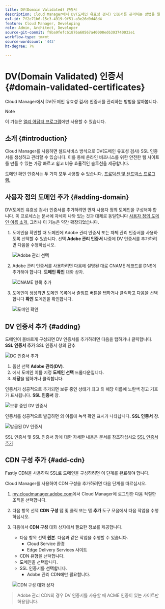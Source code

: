 ```yaml
---
title: DV(Domain Validated) 인증서
description: Cloud Manager에서 DV(도메인 유효성 검사) 인증서를 관리하는 방법을 알아봅니다.
exl-id: 7f2c71b6-15c3-4919-9f51-a3e26d0d48d4
feature: Cloud Manager, Developing
role: Admin, Architect, Developer
source-git-commit: f9ba9fefc61876a60567a40000ed6303740032e1
workflow-type: tm+mt
source-wordcount: '443'
ht-degree: 7%

---
```


# DV(Domain Validated) 인증서 {#domain-validated-certificates}

Cloud Manager에서 DV(도메인 유효성 검사) 인증서를 관리하는 방법을 알아봅니다.

>[!NOTE]
>
>이 기능은 [얼리 어답터 프로그램](/help/implementing/cloud-manager/release-notes/current.md#early-adoption)에만 사용할 수 있습니다.

## 소개 {#introduction}

Cloud Manager를 사용하면 셀프서비스 방식으로 DV(도메인 유효성 검사) SSL 인증서를 생성하고 관리할 수 있습니다. 이를 통해 온라인 비즈니스를 위한 안전한 웹 사이트를 만들 수 있는 가장 빠르고 쉽고 비용 효율적인 솔루션을 제공합니다.

도메인 확인 인증서는 두 가지 모두 사용할 수 있습니다. [프로덕션 및 샌드박스 프로그램.](/help/implementing/cloud-manager/getting-access-to-aem-in-cloud/program-types.md)

## 사용자 정의 도메인 추가 {#adding-domain}

DV(도메인 유효성 검사) 인증서를 추가하려면 먼저 사용자 정의 도메인을 구성해야 합니다. 이 프로세스는 문서에 자세히 나와 있는 것과 대체로 동일합니다 [사용자 정의 도메인 이름 소개.](/help/implementing/cloud-manager/custom-domain-names/introduction.md) 그러나 이 기능은 약간 확장되었습니다.

1. 도메인을 확인할 때 도메인에 Adobe 관리 인증서 또는 자체 관리 인증서를 사용하도록 선택할 수 있습니다. 선택 **Adobe 관리 인증서** 나중에 DV 인증서를 추가하려면 다음을 수행하십시오.

   ![Adobe 관리 선택](assets/verify-domain-dialog.png)

1. Adobe 관리 인증서를 사용하려면 다음에 설명된 대로 CNAME 레코드를 DNS에 추가해야 합니다. **도메인 확인** 대화 상자.

   ![CNAME 항목 추가](assets/verify-domain-dialog-adobe-managed.png)

1. 도메인이 생성되면 도메인 목록에서 줄임표 버튼을 탭하거나 클릭하고 다음을 선택합니다 **확인** 도메인을 확인합니다.

   ![도메인 확인](assets/verify-domain.png)

## DV 인증서 추가 {#adding}

도메인이 올바르게 구성되면 DV 인증서를 추가하려면 다음을 탭하거나 클릭합니다. **SSL 인증서 추가** SSL 인증서 창의 단추

![DC 인증서 추가](/help/implementing/cloud-manager/assets/ssl/add-dv-certificate.png)

1. 옵션 선택 **Adobe 관리(DV)**.
1. 에서 도메인 이름 지정 **도메인 선택** 드롭다운입니다.
1. **저장**&#x200B;을 탭하거나 클릭합니다.

인증서가 성공적으로 추가되면 보류 중인 상태가 되고 의 해당 이름에 노란색 경고 기호가 표시됩니다. **SSL 인증서** 창.

![보류 중인 DV 인증서](assets/pending-dv-certificate.png)

인증서를 성공적으로 발급하면 의 이름에 녹색 확인 표시가 나타납니다. **SSL 인증서** 창.

![발급된 DV 인증서](assets/issued-dv-certificate.png)

SSL 인증서 및 SSL 인증서 창에 대한 자세한 내용은 문서를 참조하십시오 [SSL 인증서 추가](add-ssl-certificate.md)

## CDN 구성 추가 {#add-cdn}

Fastly CDN을 사용하여 SSL로 도메인을 구성하려면 이 단계를 완료해야 합니다.

Cloud Manager를 사용하여 CDN 구성을 추가하려면 다음 단계를 따르십시오.

1. [my.cloudmanager.adobe.com](https://my.cloudmanager.adobe.com/)에서 Cloud Manager에 로그인한 다음 적절한 조직을 선택합니다.

1. 다음 항목 선택 **CDN 구성** 탭 및 클릭 또는 탭 **추가** 도구 모음에서 다음 작업을 수행하십시오.

1. 다음에서 **CDN 구성** 대화 상자에서 필요한 정보를 제공합니다.

   * 다음 항목 선택 **원본**. 다음과 같은 작업을 수행할 수 있습니다.
      * Cloud Service 환경
      * Edge Delivery Services 사이트
   * CDN 유형을 선택합니다.
   * 도메인을 선택합니다.
   * SSL 인증서를 선택합니다.
      * Adobe 관리 CDN에만 필요합니다.

   ![CDN 구성 대화 상자](assets/configure-cdn-dialog.png)

>
>
>Adobe 관리 CDN의 경우 DV 인증서를 사용할 때 ACME 인증이 있는 사이트만 허용됩니다.
